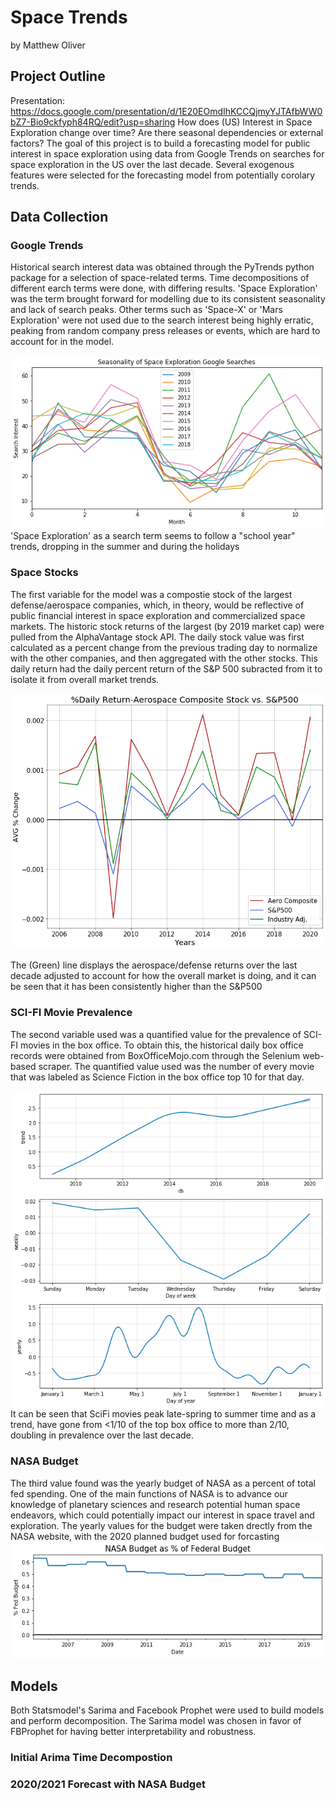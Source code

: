 # Space Trends
by Matthew Oliver

## Project Outline
Presentation: https://docs.google.com/presentation/d/1E20EOmdIhKCCQjmyYJTAfbWW0bZ7-Bio9ckfyph84RQ/edit?usp=sharing
How does (US) Interest in Space Exploration change over time? 
Are there seasonal dependencies or external factors?
The goal of this project is to build a forecasting model for public interest in space exploration using data from Google Trends on searches for space exploration in the US over the last decade. Several exogenous features were selected for the forecasting model from potentially corolary trends.

## Data Collection
### Google Trends
Historical search interest data was obtained through the PyTrends python package for a selection of space-related terms. Time decompositions of different earch terms were done, with differing results. 'Space Exploration' was the term brought forward for modelling due to its consistent seasonality and lack of search peaks. Other terms such as 'Space-X' or 'Mars Exploration' were not used due to the search interest being highly erratic, peaking from random company press releases or events, which are hard to account for in the model.

![space_exp](images/seasonal_space_exp.png)
'Space Exploration' as a search term seems to follow a "school year" trends, dropping in the summer and during the holidays

### Space Stocks
The first variable for the model was a compostie stock of the largest defense/aerospace companies, which, in theory, would be reflective of public financial interest in space exploration and commercialized space markets. The historic stock returns of the largest (by 2019 market cap) were pulled from the AlphaVantage stock API. The daily stock value was first calculated as a percent change from the previous trading day to normalize with the other companies, and then aggregated with the other stocks. This daily return had the daily percent return of the S&P 500 subracted from it to isolate it from overall market trends. 

![space_stocks](images/space_stocks.png)

The (Green) line displays the aerospace/defense returns over the last decade adjusted to account for how the overall market is doing, and it can be seen that it has been consistently higher than the S&P500

### SCI-FI Movie Prevalence
The second variable used was a quantified value for the prevalence of SCI-FI movies in the box office. To obtain this, the historical daily box office records were obtained from BoxOfficeMojo.com through the Selenium web-based scraper. The quantified value used was the number of every movie that was labeled as Science Fiction in the box office top 10 for that day.

![SCIFI_movies](images/decomp_scifi.png)
It can be seen that SciFi movies peak late-spring to summer time and as a trend, have gone from <1/10 of the top box office to more than 2/10, doubling in prevalence over the last decade.

### NASA Budget
The third value found was the yearly budget of NASA as a percent of total fed spending. One of the main functions of NASA is to advance our knowledge of planetary sciences and research potential human space endeavors, which could potentially impact our interest in space travel and exploration. The yearly values for the budget were taken drectly from the NASA website, with the 2020 planned budget used for forcasting
![Nasa Budget](images/Nasa_budget.png)

## Models
Both Statsmodel's Sarima and Facebook Prophet were used to build models and perform decomposition. The Sarima model was chosen in favor of FBProphet for having better interpretability and robustness. 

### Initial Arima Time Decompostion



### 2020/2021 Forecast with NASA Budget
